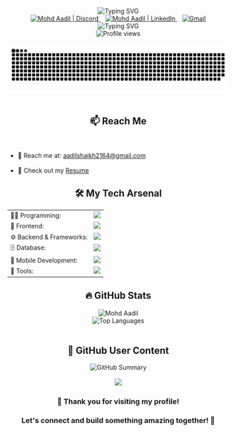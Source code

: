 <div align="center">
  <img src="https://readme-typing-svg.herokuapp.com?font=Poppins&weight=700&size=28&duration=4500&pause=1000&color=0E75B6&width=435&lines=%22+Hello+World%2C+Aadil+here+%22;%22+Full+Stack+Developer%22" alt="Typing SVG">
</div>

<div align="center">
  <a href="https://discord.com/users/1015294609041141830" target="_blank">
    <img alt="Mohd Aadil | Discord" width="40" height="40" src="https://skillicons.dev/icons?i=discord" />
  </a>&nbsp;&nbsp; 
  <a href="https://www.linkedin.com/in/aadil0307" target="_blank">
    <img alt="Mohd Aadil | LinkedIn" width="40" height="40" src="https://skillicons.dev/icons?i=linkedin" />
  </a>&nbsp;&nbsp; 
  <a href="mailto:aadilshaikh2164@gmail.com?subject='Hey there, nice connecting with you'" target="_blank">
    <img alt="Gmail" src="https://skillicons.dev/icons?i=gmail" width="40" height="40"/>
  </a>
</div>

<div align="center">
  <img src="https://readme-typing-svg.herokuapp.com?font=Fira+Code&weight=600&size=24&duration=3000&pause=1000&color=FF69B4&center=true&vCenter=true&width=435&lines=Let's+Transform+Ideas;Into+Reality!+✨" alt="Typing SVG" />
</div>

<div align="center">
  <img src="https://komarev.com/ghpvc/?username=aadil0307&style=flat-square&color=blue" alt="Profile views" />
</div>

<br>

<div align="center">
  <img src="https://raw.githubusercontent.com/platane/snk/output/github-contribution-grid-snake-dark.svg" alt="Snake animation" />
</div>

<br/>

<h2 align="center">📫 Reach Me</h2><br>
<ul>
  <li>📧 Reach me at: <a href="mailto:aadilshaikh2164@gmail.com">aadilshaikh2164@gmail.com</a></li><br>
  <li>📄 Check out my <a href="your-resume-link-here">Resume</a></li>
</ul>

<h2 align="center">🛠️ My Tech Arsenal</h2>
<table align="center">
  <tr>
    <td>👨‍💻 Programming:</td>
    <td>
      <img src="https://skillicons.dev/icons?i=c,cpp,python,java"/>
    </td>
  </tr>
  <tr>
    <td>🎨 Frontend:</td>
    <td>
      <img src="https://skillicons.dev/icons?i=html,css,js,ts,react,bootstrap"/>
    </td>
  </tr>
  <tr>
    <td>⚙️ Backend & Frameworks:</td>
    <td>
      <img src="https://skillicons.dev/icons?i=php,nodejs,express,django"/>
    </td>
  </tr>
  <tr>
    <td>🗄️ Database:</td>
    <td>
      <img src="https://skillicons.dev/icons?i=mongodb,mysql,firebase"/>
    </td>
  </tr>
  <tr>
    <td>📱 Mobile Development:</td>
    <td>
      <img src="https://skillicons.dev/icons?i=flutter,react,java"/>
    </td>
  </tr>
  <tr>
    <td>🔧 Tools:</td>
    <td>
      <img src="https://skillicons.dev/icons?i=vscode,figma"/>
    </td>
  </tr>
</table>

<h2 align="center">🔥 GitHub Stats</h2>
<div align="center">
<img align="center" src="https://github-readme-streak-stats.herokuapp.com/?user=aadil0307&theme=tokyonight" alt="Mohd Aadil" />
  <br>
  <img src="https://github-readme-stats.vercel.app/api/top-langs/?username=aadil0307&layout=compact&theme=radical" alt="Top Languages" />
</div>

<br>

<h2 align="center">📌 GitHub User Content</h2>
<div align="center">
  <img src="https://github-profile-summary-cards.vercel.app/api/cards/profile-details?username=aadil0307&theme=radical" alt="GitHub Summary"/>
</div>

<br>

<div align="center">
  <img src="https://capsule-render.vercel.app/api?type=waving&color=gradient&height=100&section=footer" />
</div>

<h3 align="center">🙏 Thank you for visiting my profile!</h3>
<h3 align="center">Let's connect and build something amazing together! 🚀</h3>
